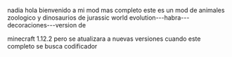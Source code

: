 
nadia hola bienvenido a mi mod mas completo  este es un mod de animales zoologico  y dinosaurios de   jurassic world evolution---habra---decoraciones---version de 

minecraft 1.12.2 pero se atualizara a nuevas versiones cuando este completo se busca codificador 



